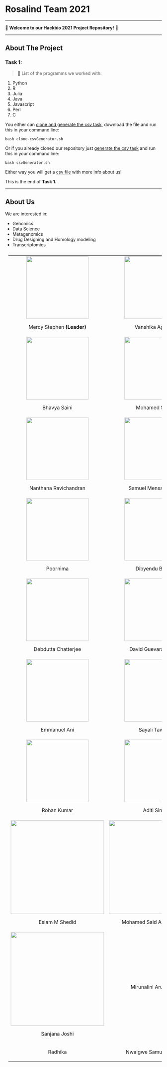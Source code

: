 # **Rosalind Team 2021**

---

👋 **Welcome to our Hackbio 2021 Project Repository!** 👋

---

## About The Project
### Task 1:

> 📘 List of the programms we worked with:

1. Python
2. R
3. Julia
4. Java
5. Javascript
6. Perl
7. C

You either can [clone and generate the csv task](https://github.com/mercy-stephen/rosalind/blob/main/clone-csvGenerator.sh), download the file and run this in your command line:

```` 
bash clone-csvGenerator.sh 
````

Or if you already cloned our repository just [generate the csv task](https://github.com/mercy-stephen/rosalind/blob/main/csvGenerator.sh) and run this in your command line:

```` 
bash csvGenerator.sh
````

Either way you will get a [csv file](https://github.com/mercy-stephen/rosalind/blob/main/members_rosalind.csv) with more info about us!

This is the end of **Task 1.**

---

## **About Us**

We are interested in:

- Genomics
- Data Science
- Metagenomics
- Drug Designing and Homology modeling
- Transcriptomics


<table style="padding:10px">
  <tr>
    <td align = center><img src="https://user-images.githubusercontent.com/81503326/127814590-66117c61-a1ae-47a5-8399-82582e4e5a42.png" height="200" />
    <p align = center>Mercy Stephen <b>(Leader)</b></p>
    </td>
    <td align = center><img src="https://user-images.githubusercontent.com/72395964/127819680-f3570734-8124-4786-a7ee-1c6b4fa52644.jpg" height="200" />
    <p align = center>Vanshika Agarwal</p>
    </td>
  </tr>
  <tr>
    <td align = center><img src="https://user-images.githubusercontent.com/75350171/127822671-78a7a04e-ea1a-4f73-b9a3-3fe7f973bc38.jpg" height="200" />
    <p align = center>Bhavya Saini</p>
    </td>
    <td align = center><img src="https://user-images.githubusercontent.com/88298626/127827498-c3f63978-5dea-4a22-bb0d-4ff5e6bf4013.jpg" height="200" />
    <p align = center>Mohamed Salem</p>
    </td>
  <tr>
  <tr>
    <td align = center><img src="https://user-images.githubusercontent.com/88301056/127825806-dc47bfe2-ee88-489e-98d8-79eaf59ae45e.jpeg" height="200" />
    <p align = center>Nanthana Ravichandran</p>
    </td>
    <td align = center><img src="https://user-images.githubusercontent.com/68198076/127855709-d53182f8-6701-4b85-9350-100ff84445b8.jpeg" height="200" />
    <p align = center>Samuel Mensah Baffoe</p>
    </td>
  <tr>
  <tr>
    <td align = center><img src="https://user-images.githubusercontent.com/88300459/127853392-9a49300e-73a5-4cfe-8303-257c35d5b3e1.jpg" height="200" />
    <p align = center>Poornima</p>
    </td>
    <td align = center><img src="https://user-images.githubusercontent.com/88312648/127867969-fa13a481-a034-4333-9b59-94f3380047ac.jpeg" height="200" />
    <p align = center>Dibyendu Biswas</p>
    </td>
  <tr>
  <tr>
    <td align = center><img src="https://user-images.githubusercontent.com/88325446/127882264-9a2244d3-26d3-4e82-913f-5a296e832b59.jpg" height="200" />
    <p align = center>Debdutta Chatterjee</p>
    </td>
    <td align = center><img src="https://user-images.githubusercontent.com/64185467/127889440-1bf4d2c7-3e42-4458-a89d-7aadf37c63b7.jpg" height="200" />
    <p align = center>David Guevara-Apaza</p>
    </td>
  <tr>
  <tr>
    <td align = center><img src="https://user-images.githubusercontent.com/88311290/127932980-1c93418e-7709-4138-981c-618abe337406.jpg" height="200" />
    <p align = center>Emmanuel Ani</p>
    </td>  
    <td align= center><img src="https://user-images.githubusercontent.com/88305946/128205394-3bcd8ebe-e53a-4604-8f59-746a00a2f7b1.jpg" height="200" />
    <p align = center>Sayali Tawade</p>
    </td>
  <tr>
  <tr>
    <td align = center><img src="https://avatars.githubusercontent.com/u/83224907?s=400&u=da75ab82d38d27a87b8f6c7a65cff24c818bd46c&v=4" height="200" />
      <p align = center>Rohan Kumar</p>
    </td>
    <td align = center><img src="https://avatars.githubusercontent.com/u/84804618?s=400&u=2ecf9d1461228f18296389ddd2f752d85eb13715&v=4" height="200" />
      <p align = center>Aditi Singh</p>
      </td>
  <tr>
  <tr>
    <td align = center><img src="https://avatars.githubusercontent.com/u/88290865?s=400&u=79f1e8a273dd4b6d50e1de9eba7b94a823dfd6b0&v=4"height="300" />
      <p align = center>Eslam M Shedid</p>
    <td align = center><img src=https://avatars.githubusercontent.com/u/48734941?s=400&u=c1fdb95758b62a0fb21271544e162261325ac882&v=4
                            height="300" />
      <p align = center>Mohamed Said AboHoussien</p>
  <tr>
  <tr>
    <td align = center><img src="https://github.com/sanjana-joshi14/python_STUDY/blob/main/WhatsApp%20Image%202020-05-12%20at%2012.33.59%20PM.jpeg"height="300" />
      <p align = center>Sanjana Joshi</p>
    <td>
    <p align = center>Mirunalini Arumugam</p>
  <tr>
  <tr>
    <td>
      <p align = center>Radhika</p>
    <td>
    <p align = center>Nwaigwe Samuel Chisom</p>
    </td>
   <tr>
</table>

